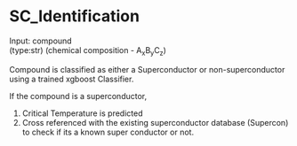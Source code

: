 # SC_Identification
Input: compound 
<br/>   (type:str) (chemical composition - A<sub>x</sub>B<sub>y</sub>C<sub>z</sub>)

Compound is classified as either a Superconductor or non-superconductor using a trained xgboost Classifier.

If the compound is a superconductor,
1. Critical Temperature is predicted
2. Cross referenced with the existing superconductor database (Supercon) to check if its a known super conductor or not.
